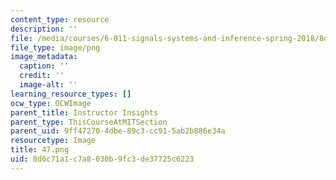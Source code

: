 ```yaml
---
content_type: resource
description: ''
file: /media/courses/6-011-signals-systems-and-inference-spring-2018/8d6c71a1c7a8030b9fc3de37725c6223_47.png
file_type: image/png
image_metadata:
  caption: ''
  credit: ''
  image-alt: ''
learning_resource_types: []
ocw_type: OCWImage
parent_title: Instructor Insights
parent_type: ThisCourseAtMITSection
parent_uid: 9ff47270-4dbe-89c3-cc91-5ab2b886e34a
resourcetype: Image
title: 47.png
uid: 8d6c71a1-c7a8-030b-9fc3-de37725c6223
---
```


